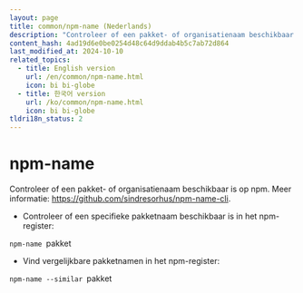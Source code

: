 ```yaml
---
layout: page
title: common/npm-name (Nederlands)
description: "Controleer of een pakket- of organisatienaam beschikbaar is op npm."
content_hash: 4ad19d6e0be0254d48c64d9ddab4b5c7ab72d864
last_modified_at: 2024-10-10
related_topics:
  - title: English version
    url: /en/common/npm-name.html
    icon: bi bi-globe
  - title: 한국어 version
    url: /ko/common/npm-name.html
    icon: bi bi-globe
tldri18n_status: 2
---
```

# npm-name

Controleer of een pakket- of organisatienaam beschikbaar is op npm.
Meer informatie: <https://github.com/sindresorhus/npm-name-cli>.

- Controleer of een specifieke pakketnaam beschikbaar is in het npm-register:

`npm-name `<span class="tldr-var badge badge-pill bg-dark-lm bg-white-dm text-white-lm text-dark-dm font-weight-bold">pakket</span>

- Vind vergelijkbare pakketnamen in het npm-register:

`npm-name --similar `<span class="tldr-var badge badge-pill bg-dark-lm bg-white-dm text-white-lm text-dark-dm font-weight-bold">pakket</span>
